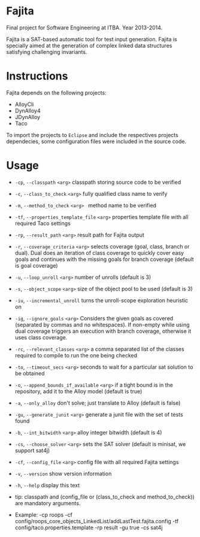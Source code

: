 Fajita
========

Final project for Software Engineering at ITBA. Year 2013-2014.

Fajita is a SAT-based automatic tool for test input generation. Fajita is specially aimed at the generation of complex linked data structures satisfying challenging invariants. 

Instructions
=============

Fajita depends on the following projects:

* AlloyCli
* DynAlloy4
* JDynAlloy
* Taco

To import the projects to `Eclipse` and include the respectives projects dependecies, some configuration files were included in the source code.

Usage
=======

* `-cp`, `--classpath` `<arg>`                    classpath storing source code to be verified
 
* `-c`, `--class_to_check` `<arg>`                fully qualified class name to verify
 
* `-m`, `--method_to_check` `<arg> `              method name to be verified
 
* `-tf`, `--properties_template_file` `<arg>`     properties template file with all required Taco settings
 
* `-rp`, `--result_path` `<arg>`                  result path for Fajita output
 
* `-r`, `--coverage_criteria` `<arg>`             selects coverage (goal, class, branch or dual). Dual does an iteration of class coverage to quickly cover easy goals
                                                  and continues with the missing goals for branch coverage (default is
                                                  goal coverage)

* `-u`, `--loop_unroll` `<arg>`                   number of unrolls (default is 3)
 
* `-s`, `--object_scope` `<arg>`                  size of the object pool to be used (default is 3)
 
* `-iu`, `--incremental_unroll`                   turns the unroll-scope exploration heuristic on
 
* `-ig`, `--ignore_goals` `<arg>`                 Considers the given goals as covered (separated by commas and no
                                                  whitespaces). If non-empty while using dual coverage triggers an
                                                  execution with branch coverage, otherwise it uses class coverage.

* `-rc`, `--relevant_classes` `<arg>`             a comma separated list of the classes required to compile to run
                                                  the one being checked

* `-to`, `--timeout_secs` `<arg>`                 seconds to wait for a particular sat solution to be obtained

* `-o`, `--append_bounds_if_available` `<arg>`    if a tight bound is in the repository, add it to the Alloy
                                                  model (default is true)

* `-a`, `--only_alloy`                            don't solve; just translate to Alloy (default is false)
 
* `-gu`, `--generate_junit` `<arg>`               generate a junit file with the set of tests found
 
* `-b`, `--int_bitwidth` `<arg>`                  alloy integer bitwidth (default is 4)
 
* `-cs`, `--choose_solver` `<arg>`                sets the SAT solver (default is minisat, we support sat4j)
 
* `-cf`, `--config_file` `<arg>`                  config file with all required Fajita settings
 
* `-v`, `--version`                               show version information
 
* `-h`, `--help`                                  display this text

* tip: classpath and (config_file or (class_to_check and method_to_check)) are mandatory arguments.

* Example: -cp roops -cf config/roops_core_objects_LinkedList/addLastTest.fajita.config -tf config/taco.properties.template -rp result -gu true -cs sat4j
